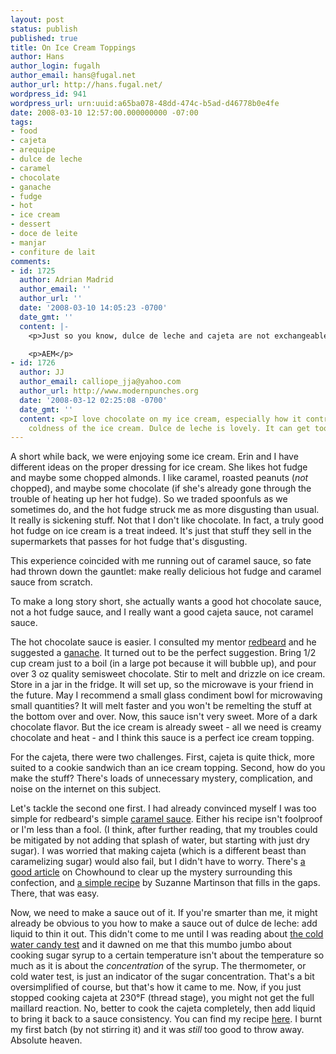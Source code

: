 ```yaml
---
layout: post
status: publish
published: true
title: On Ice Cream Toppings
author: Hans
author_login: fugalh
author_email: hans@fugal.net
author_url: http://hans.fugal.net/
wordpress_id: 941
wordpress_url: urn:uuid:a65ba078-48dd-474c-b5ad-d46778b0e4fe
date: 2008-03-10 12:57:00.000000000 -07:00
tags:
- food
- cajeta
- arequipe
- dulce de leche
- caramel
- chocolate
- ganache
- fudge
- hot
- ice cream
- dessert
- doce de leite
- manjar
- confiture de lait
comments:
- id: 1725
  author: Adrian Madrid
  author_email: ''
  author_url: ''
  date: '2008-03-10 14:05:23 -0700'
  date_gmt: ''
  content: |-
    <p>Just so you know, dulce de leche and cajeta are not exchangeable terms. Cajeta is made with goat's milk (Mexico) and dulce de leche is made with cow's milk (Argentina, Uruguay, etc.). I'm really not into cajeta but I love dulce de leche with a passion that only my health can contain (sometimes :).</p>

    <p>AEM</p>
- id: 1726
  author: JJ
  author_email: calliope_jja@yahoo.com
  author_url: http://www.modernpunches.org
  date: '2008-03-12 02:25:08 -0700'
  date_gmt: ''
  content: <p>I love chocolate on my ice cream, especially how it contrasts with the
    coldness of the ice cream. Dulce de leche is lovely. It can get too sweet though.</p>
---
```

<p>A short while back, we were enjoying some ice cream. Erin and I have different
ideas on the proper dressing for ice cream. She likes hot fudge and maybe some
chopped almonds. I like caramel, roasted peanuts (<em>not</em> chopped), and maybe
some chocolate (if she's already gone through the trouble of heating up her hot
fudge). So we traded spoonfuls as we sometimes do, and the hot fudge struck me
as more disgusting than usual. It really is sickening stuff. Not that I don't
like chocolate. In fact, a truly good hot fudge on ice cream is a treat indeed.
It's just that stuff they sell in the supermarkets that passes for hot fudge
that's disgusting.</p>

<p>This experience coincided with me running out of caramel sauce, so fate had
thrown down the gauntlet: make really delicious hot fudge and caramel sauce
from scratch.</p>

<p>To make a long story short, she actually wants a good hot chocolate sauce, not
a hot fudge sauce, and I really want a good cajeta sauce, not caramel sauce.</p>

<p>The hot chocolate sauce is easier. I consulted my mentor <a href="http://blog.josephhall.com/">redbeard</a> and he suggested a
<a href="http://goodeatsfanpage.com/Season8/EA1H06.htm">ganache</a>.  It turned out to be the perfect suggestion. Bring 1/2 cup cream
just to a boil (in a large pot because it will bubble up), and pour over 3 oz
quality semisweet chocolate. Stir to melt and drizzle on ice cream. Store in a
jar in the fridge. It will set up, so the microwave is your friend in the
future. May I recommend a small glass condiment bowl for microwaving small
quantities? It will melt faster and you won't be remelting the stuff at the
bottom over and over. Now, this sauce isn't very sweet. More of a dark
chocolate flavor. But the ice cream is already sweet - all we need is creamy
chocolate and heat - and I think this sauce is a perfect ice cream topping.</p>

<p>For the cajeta, there were two challenges. First, cajeta is quite thick, more
suited to a cookie sandwich than an ice cream topping. Second, how do you make
the stuff? There's loads of unnecessary mystery, complication, and noise on the
internet on this subject. </p>

<p>Let's tackle the second one first. I had already convinced myself I was too simple for redbeard's simple <a href="http://blog.josephhall.com/2006/08/caramel-sauce.html">caramel sauce</a>. Either his recipe isn't foolproof or I'm less than a fool. (I think, after further reading, that my troubles could be mitigated by not adding that splash of water, but starting with just dry sugar). I was worried that making cajeta (which is a different beast than caramelizing sugar) would also fail, but I didn't have to worry. There's <a href="http://www.chowhound.com/topics/354611">a good
article</a> on Chowhound to clear up the
mystery surrounding this confection, and <a href="http://www.post-gazette.com/food/20020502dulcec.asp">a simple
recipe</a> by Suzanne
Martinson that fills in the gaps. There, that was easy. </p>

<p>Now, we need to make a sauce out of it. If you're smarter than me, it might
already be obvious to you how to make a sauce out of dulce de leche: add liquid
to thin it out. This didn't come to me until I was reading about <a href="http://www.exploratorium.edu/cooking/candy/sugar-stages.html">the cold
water candy test</a>
and it dawned on me that this mumbo jumbo about cooking sugar syrup to a
certain temperature isn't about the temperature so much as it is about the
<em>concentration</em> of the syrup. The thermometer, or cold water test, is just an
indicator of the sugar concentration. That's a bit oversimplified of course,
but that's how it came to me. Now, if you just stopped cooking cajeta at 230°F
(thread stage), you might not get the full maillard reaction. No, better to
cook the cajeta completely, then add liquid to bring it back to a sauce
consistency. You can find my recipe <a href="/recipes/cajeta.txt">here</a>. I burnt my
first batch (by not stirring it) and it was <em>still</em> too good to throw away.
Absolute heaven.</p>
